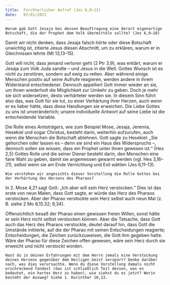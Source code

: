 ```yaml
---
title:  Fürchterlicher Aufruf (Jes 6,9–13)
date:   07/01/2021
---
```


`Warum gab Gott Jesaja bei dessen Beauftragung eine derart eigenartige Botschaft, die der Prophet dem Volk übermitteln sollte? (Jes 6,9–10)`

Damit wir nicht denken, dass Jesaja falsch hörte oder diese Botschaft unwichtig ist, zitierte Jesus diesen Abschnitt, um zu erklären, warum er in Gleichnissen lehrte (Mt 13,13–15).

Gott will nicht, dass jemand verloren geht (2 Ptr 3,9), was erklärt, warum er Jesaja zum Volk Juda sandte – und Jesus in die Welt. Gottes Wunsch ist es nicht zu zerstören, sondern auf ewig zu retten. Aber während einige Menschen positiv auf seine Aufrufe reagieren, werden andere in ihrem Widerstand entschiedener. Dennoch appelliert Gott immer wieder an sie, um ihnen wiederholt die Möglichkeit zur Umkehr zu geben. Doch je mehr sie sich widersetzen, desto verhärteter werden sie. In diesem Sinn führt also das, was Gott für sie tut, zu einer Verhärtung ihrer Herzen, auch wenn er es lieber hätte, dass diese Handlungen sie erweichen. Die Liebe Gottes zu uns ist unveränderlich; unsere individuelle Antwort auf seine Liebe ist die entscheidende Variable.

Die Rolle eines Amtsträgers, wie zum Beispiel Mose, Jesaja, Jeremia, Hesekiel und sogar Christus, besteht darin, weiterhin aufzurufen, auch wenn die Menschen die Botschaft ablehnen. Gott sagte zu Hesekiel: „Sie gehorchen oder lassen es – denn sie sind ein Haus des Widerspruchs –, dennoch sollen sie wissen, dass ein Prophet unter ihnen gewesen ist.“ (Hes 2,5) Gottes Rolle und die seiner Diener besteht darin, den Menschen eine faire Wahl zu geben, damit sie angemessen gewarnt werden (vgl. Hes 3,16–21), selbst wenn sie am Ende Vernichtung und Exil wählen (Jes 6,11–13).

`Wie verstehen wir angesichts dieser Vorstellung die Rolle Gottes bei der Verhärtung des Herzens des Pharaos?`

In 2. Mose 4,21 sagt Gott: „Ich aber will sein Herz verstocken.“ Dies ist das erste von neun Malen, dass Gott sagte, er würde das Herz des Pharaos verstocken. Aber der Pharao verstockte sein Herz selbst auch neun Mal (z. B. siehe 2 Mo 8,15.32; 9,34).

Offensichtlich besaß der Pharao einen gewissen freien Willen, sonst hätte er sein Herz nicht selbst verstocken können. Aber die Tatsache, dass Gott auch das Herz des Pharaos verstockte, deutet darauf hin, dass Gott die Umstände initiierte, auf die der Pharao mit seinen Entscheidungen reagierte; Entscheidungen, die Zeichen zurückzuweisen, die Gott ihm gegeben hatte. Wäre der Pharao für diese Zeichen offen gewesen, wäre sein Herz durch sie erweicht und nicht verstockt worden.

`Hast du in deinen Erfahrungen mit dem Herrn jemals eine Verstockung deines Herzens gegenüber dem Heiligen Geist verspürt? Denke darüber nach, was dies verursachte. Wenn du diese Vorstellung damals nicht erschreckend fandest (das ist schließlich Teil dessen, was es bedeutet, ein hartes Herz zu haben), wie siehst du es jetzt? Worin besteht der Ausweg? Siehe 1. Korinther 10,13.`